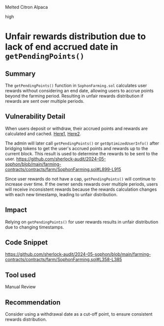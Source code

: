 Melted Citron Alpaca

high

# Unfair rewards distribution due to lack of end accrued date in `getPendingPoints()`



## Summary

The `getPendingPoints()` function in `SophonFarming.sol` calculates user rewards without considering an end date, allowing users to accrue points beyond the farming period.
Resulting in unfair rewards distribution if rewards are sent over multiple periods.

## Vulnerability Detail

When users deposit or withdraw, their accrued points and rewards are calculated and cached. [Here1](https://github.com/sherlock-audit/2024-05-sophon/blob/main/farming-contracts/contracts/farm/SophonFarming.sol#L590-L596), [Here2](https://github.com/sherlock-audit/2024-05-sophon/blob/main/farming-contracts/contracts/farm/SophonFarming.sol#L620-L622).

The admin will later call `getPendingPoints()` or `getOptimizedUserInfo()` after bridging tokens to get the user's accrued points and rewards up to the current block.
This result is used to determine the rewards to be sent to the user.
<https://github.com/sherlock-audit/2024-05-sophon/blob/main/farming-contracts/contracts/farm/SophonFarming.sol#L899-L915>

Since user rewards do not have a cap, `getPendingPoints()` will continue to increase over time.
If the owner sends rewards over multiple periods, users will receive inconsistent rewards because the rewards calculation changes with each new timestamp, leading to unfair distribution.

## Impact

Relying on `getPendingPoints()` for user rewards results in unfair distribution due to changing timestamps.

## Code Snippet

<https://github.com/sherlock-audit/2024-05-sophon/blob/main/farming-contracts/contracts/farm/SophonFarming.sol#L358-L385>

## Tool used

Manual Review

## Recommendation

Consider using a withdrawal date as a cut-off point, to ensure consistent rewards distribution.
